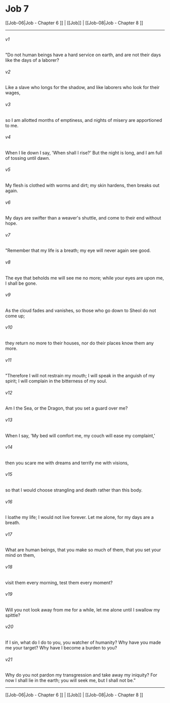 # Job 7

[[Job-06|Job - Chapter 6 ]] | [[Job]] | [[Job-08|Job - Chapter 8 ]]
***

###### v1
"Do not human beings have a hard service on earth, and are not their days like the days of a laborer?
###### v2
Like a slave who longs for the shadow, and like laborers who look for their wages,
###### v3
so I am allotted months of emptiness, and nights of misery are apportioned to me.
###### v4
When I lie down I say, 'When shall I rise?' But the night is long, and I am full of tossing until dawn.
###### v5
My flesh is clothed with worms and dirt; my skin hardens, then breaks out again.
###### v6
My days are swifter than a weaver's shuttle, and come to their end without hope.
###### v7
"Remember that my life is a breath; my eye will never again see good.
###### v8
The eye that beholds me will see me no more; while your eyes are upon me, I shall be gone.
###### v9
As the cloud fades and vanishes, so those who go down to Sheol do not come up;
###### v10
they return no more to their houses, nor do their places know them any more.
###### v11
"Therefore I will not restrain my mouth; I will speak in the anguish of my spirit; I will complain in the bitterness of my soul.
###### v12
Am I the Sea, or the Dragon, that you set a guard over me?
###### v13
When I say, 'My bed will comfort me, my couch will ease my complaint,'
###### v14
then you scare me with dreams and terrify me with visions,
###### v15
so that I would choose strangling and death rather than this body.
###### v16
I loathe my life; I would not live forever. Let me alone, for my days are a breath.
###### v17
What are human beings, that you make so much of them, that you set your mind on them,
###### v18
visit them every morning, test them every moment?
###### v19
Will you not look away from me for a while, let me alone until I swallow my spittle?
###### v20
If I sin, what do I do to you, you watcher of humanity? Why have you made me your target? Why have I become a burden to you?
###### v21
Why do you not pardon my transgression and take away my iniquity? For now I shall lie in the earth; you will seek me, but I shall not be."

***

[[Job-06|Job - Chapter 6 ]] | [[Job]] | [[Job-08|Job - Chapter 8 ]]
